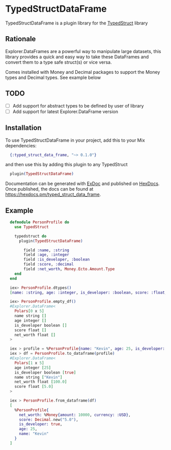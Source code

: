 # TypedStructDataFrame

TypedStructDataFrame is a plugin library for the [TypedStruct](https://github.com/ejpcmac/typed_struct) library

## Rationale

Explorer.DataFrames are a powerful way to manipulate large datasets, this library provides a quick and easy way to take these DataFrames and convert them to a type safe struct(s) or vice versa.

Comes installed with Money and Decimal packages to support the Money types and Decimal types. See example below

## TODO

- [ ] Add support for abstract types to be defined by user of library
- [ ] Add support for latest Explorer.DataFrame version

## Installation

To use TypedStructDataFrame in your project, add this to your Mix dependencies:

```elixir
  {:typed_struct_data_frame, "~> 0.1.0"}
```

and then use this by adding this plugin to any TypedStruct

```elixir
  plugin(TypedStructDataFrame)
```

Documentation can be generated with [ExDoc](https://github.com/elixir-lang/ex_doc)
and published on [HexDocs](https://hexdocs.pm). Once published, the docs can
be found at <https://hexdocs.pm/typed_struct_data_frame>.

## Example

```elixir
  defmodule PersonProfile do
    use TypedStruct

    typedstruct do
      plugin(TypedStructDataFrame)

        field :name, :string
        field :age, :integer
        field :is_developer, :boolean
        field :score, :decimal
        field :net_worth, Money.Ecto.Amount.Type
    end
  end

  iex> PersonProfile.dtypes()
  [name: :string, age: :integer, is_developer: :boolean, score: :float, net_worth: :float]

  iex> PersonProfile.empty_df()
  #Explorer.DataFrame<
    Polars[0 x 5]
    name string []
    age integer []
    is_developer boolean []
    score float []
    net_worth float []
  >

  iex > profile = %PersonProfile{name: "Kevin", age: 25, is_developer: true, score: Decimal.from_float(5.0), net_worth: Money.new(100_00, :USD)}
  iex > df = PersonProfile.to_dataframe(profile)
  #Explorer.DataFrame<
    Polars[1 x 5]
    age integer [25]
    is_developer boolean [true]
    name string ["Kevin"]
    net_worth float [100.0]
    score float [5.0]
  >

  iex > PersonProfile.from_dataframe(df)
  [
    %PersonProfile{
      net_worth: %Money{amount: 10000, currency: :USD},
      score: Decimal.new("5.0"),
      is_developer: true,
      age: 25,
      name: "Kevin"
    }
  ]
```
